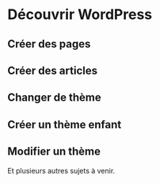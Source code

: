 # Découvrir WordPress
## Créer des pages
## Créer des articles
## Changer de thème
## Créer un thème enfant
## Modifier un thème
Et plusieurs autres sujets à venir.
